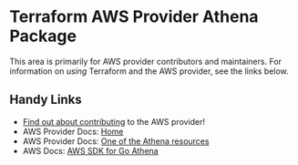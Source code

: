# Terraform AWS Provider Athena Package

This area is primarily for AWS provider contributors and maintainers. For information on _using_ Terraform and the AWS provider, see the links below.


## Handy Links

* [Find out about contributing](../../../docs/contributing) to the AWS provider!
* AWS Provider Docs: [Home](https://registry.terraform.io/providers/hashicorp/aws/latest/docs)
* AWS Provider Docs: [One of the Athena resources](https://registry.terraform.io/providers/hashicorp/aws/latest/docs/resources/athena_database)
* AWS Docs: [AWS SDK for Go Athena](https://docs.aws.amazon.com/sdk-for-go/api/service/athena/)
